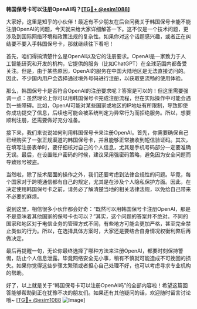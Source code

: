 **韩国保号卡可以注册OpenAI吗？[[TG💪+ @esim1088](https://t.me/s/esim1088)]**

大家好，这里是知乎的小伙伴！最近有不少朋友在后台问我关于韩国保号卡能不能注册OpenAI的问题，今天就来给大家详细解答一下。这不仅是一个技术问题，更涉及到国际网络环境和政策法规的复杂性。如果你对这个话题感兴趣，或者正在纠结要不要入手韩国保号卡，那就继续往下看吧！

首先，咱们得搞清楚什么是OpenAI以及它的注册要求。OpenAI是一家致力于人工智能研究和开发的机构，它提供的服务（比如ChatGPT）在全球范围内都备受关注。但是，由于某些原因，OpenAI的服务在中国大陆地区是无法直接访问的。因此，不少国内用户会选择通过境外号码进行注册，以获取更流畅的使用体验。

那么，韩国保号卡是否符合OpenAI的注册要求呢？答案是可以的！但这里需要强调一点：虽然理论上你可以用韩国保号卡完成注册流程，但在实际操作中可能会遇到一些障碍。比如，OpenAI可能对某些国家或地区的IP地址有所限制，导致即使你成功提交了信息，后续也可能会被系统判定为异常行为而拒绝服务。所以，想要顺利注册，还需要做好充分准备。

接下来，我们来说说如何利用韩国保号卡来注册OpenAI。首先，你需要确保自己已经购买了一张正规渠道的韩国保号卡，并且能够正常接收到短信验证码。其次，在填写注册表单时，要仔细核对自己的个人信息，尤其是手机号码部分一定要准确无误。最后，在设置账户密码的时候，建议采用强密码策略，避免因为安全问题而导致账号被盗。

当然啦，除了技术层面的操作之外，我们还要考虑到法律合规性的问题。毕竟，每个国家对于跨境通信都有自己的规定，尤其是在涉及个人隐私保护方面。因此，在决定使用韩国保号卡之前，请务必了解清楚当地的相关法律法规，以免给自己带来不必要的麻烦。

说到这里，相信很多小伙伴都会好奇：“既然可以用韩国保号卡注册OpenAI，那是不是意味着其他国家的保号卡也可以？”其实，这个问题的答案并不绝对。不同的国家和地区对于电信业务的管理方式不同，有些地方可能会更加严格，甚至完全禁止类似的行为。所以，在选择具体方案时，大家还是要结合自身情况权衡利弊后再做决定。

最后再提醒一句，无论你最终选择了哪种方法来注册OpenAI，都要时刻保持警惕，防止个人信息泄露。毕竟网络安全无小事，稍有不慎就可能造成不可挽回的损失。如果你觉得这些步骤太繁琐或者担心自己处理不好，也可以考虑寻求专业机构的帮助。

好了，以上就是关于“韩国保号卡可以注册OpenAI吗”的全部内容啦！希望这篇回答能够帮助到正在犹豫不决的朋友们。如果还有其他疑问的话，欢迎随时留言讨论哦~ [[TG💪+ @esim1088](https://t.me/s/esim1088) ![Image](https://i.postimg.cc/4NQfJmqS/Snipaste-2025-05-13-00-14-12.png)]